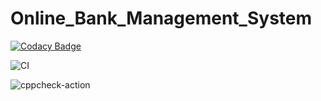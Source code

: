 # Online_Bank_Management_System

[![Codacy Badge](https://api.codacy.com/project/badge/Grade/74af46269d8d40068325ecb1c8bdaccc)](https://app.codacy.com/manual/99002439/Online_Bank_Management_System?utm_source=github.com&utm_medium=referral&utm_content=99002439/Online_Bank_Management_System&utm_campaign=Badge_Grade_Dashboard)


![CI](https://github.com/99002439/Online_Bank_Management_System/workflows/CI/badge.svg)


![cppcheck-action](https://github.com/99002439/Online_Bank_Management_System/workflows/cppcheck-action/badge.svg)


